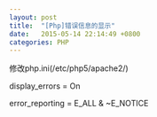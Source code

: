 ```yaml
---
layout: post
title:  "[Php]错误信息的显示"
date:   2015-05-14 22:14:49 +0800
categories: PHP
---
```


修改php.ini(/etc/php5/apache2/)

display_errors = On

error_reporting = E_ALL & ~E_NOTICE
